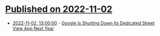 # [Published on 2022-11-02](index.md)

* [2022-11-02, 13:00:00](https://tech.slashdot.org/story/22/11/02/0021224/google-is-shutting-down-its-dedicated-street-view-app-next-year?utm_source=rss1.0mainlinkanon&utm_medium=feed) - [Google Is Shutting Down Its Dedicated Street View App Next Year](https://tech.slashdot.org/story/22/11/02/0021224/google-is-shutting-down-its-dedicated-street-view-app-next-year?utm_source=rss1.0mainlinkanon&utm_medium=feed)
